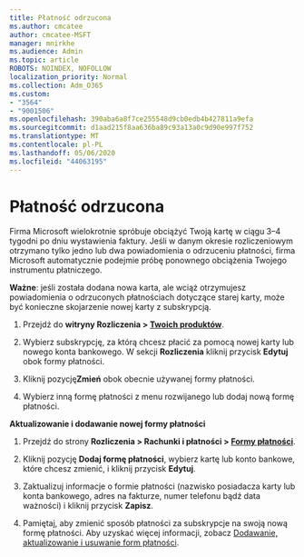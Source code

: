 ```yaml
---
title: Płatność odrzucona
ms.author: cmcatee
author: cmcatee-MSFT
manager: mnirkhe
ms.audience: Admin
ms.topic: article
ROBOTS: NOINDEX, NOFOLLOW
localization_priority: Normal
ms.collection: Adm_O365
ms.custom:
- "3564"
- "9001506"
ms.openlocfilehash: 390aba6a8f7ce255548d9cb0edb4b427811a9efa
ms.sourcegitcommit: d1aad215f8aa636ba89c93a13a0c9d90e997f752
ms.translationtype: MT
ms.contentlocale: pl-PL
ms.lasthandoff: 05/06/2020
ms.locfileid: "44063195"
---
```

# <a name="payment-declined"></a>Płatność odrzucona

Firma Microsoft wielokrotnie spróbuje obciążyć Twoją kartę w ciągu 3–4 tygodni po dniu wystawienia faktury.  Jeśli w danym okresie rozliczeniowym otrzymano tylko jedno lub dwa powiadomienia o odrzuceniu płatności, firma Microsoft automatycznie podejmie próbę ponownego obciążenia Twojego instrumentu płatniczego.  

**Ważne**: jeśli została dodana nowa karta, ale wciąż otrzymujesz powiadomienia o odrzuconych płatnościach dotyczące starej karty, może być konieczne skojarzenie nowej karty z subskrypcją.

1. Przejdź do **witryny Rozliczenia > [Twoich produktów](https://go.microsoft.com/fwlink/p/?linkid=842054)**.

2. Wybierz subskrypcję, za którą chcesz płacić za pomocą nowej karty lub nowego konta bankowego. W sekcji **Rozliczenia** kliknij przycisk **Edytuj** obok formy płatności.

3. Kliknij pozycję**Zmień** obok obecnie używanej formy płatności.

4. Wybierz inną formę płatności z menu rozwijanego lub dodaj nową formę płatności.

**Aktualizowanie i dodawanie nowej formy płatności**

1. Przejdź do strony **Rozliczenia > Rachunki i płatności > [Formy płatności](https://go.microsoft.com/fwlink/p/?linkid=2018806)**.

2. Kliknij pozycję **Dodaj formę płatności**, wybierz kartę lub konto bankowe, które chcesz zmienić, i kliknij przycisk **Edytuj**.

3. Zaktualizuj informacje o formie płatności (nazwisko posiadacza karty lub konta bankowego, adres na fakturze, numer telefonu bądź data ważności) i kliknij przycisk **Zapisz**.

4. Pamiętaj, aby zmienić sposób płatności za subskrypcje na swoją nową formę płatności. Aby uzyskać więcej informacji, zobacz [Dodawanie, aktualizowanie i usuwanie form płatności](https://go.microsoft.com/fwlink/?linkid=2118133).
